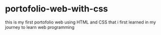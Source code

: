 # portofolio-web-with-css
this is my first portofolio web using HTML and CSS that i first learned in my journey to learn web programming 
